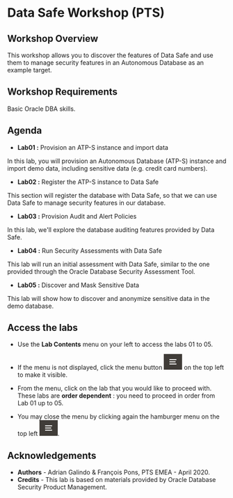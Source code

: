 # Data Safe Workshop (PTS) #

## Workshop Overview ##

This workshop allows you to discover the features of Data Safe and use them to manage security features in an Autonomous Database as an example target.

## Workshop Requirements

Basic Oracle DBA skills.

## Agenda

- **Lab01 :** Provision an ATP-S instance and import data

In this lab, you will provision an Autonomous Database (ATP-S) instance and import demo data, including sensitive data (e.g. credit card numbers).

- **Lab02 :** Register the ATP-S instance to Data Safe

This section will register the database with Data Safe, so that we can use Data Safe to manage security features in our database.

- **Lab03 :** Provision Audit and Alert Policies

In this lab, we'll explore the database auditing features provided by Data Safe.

- **Lab04 :** Run Security Assessments with Data Safe

This lab will run an initial assessment with Data Safe, similar to the one provided through the Oracle Database Security Assessment Tool.

- **Lab05 :** Discover and Mask Sensitive Data

This lab will show how to discover and anonymize sensitive data in the demo database.

## Access the labs ##

- Use the **Lab Contents** menu on your left to access the labs 01 to 05.

- If the menu is not displayed, click the menu button ![](./images/menu-button.png "") on the top left to make it visible.

- From the menu, click on the lab that you would like to proceed with. These labs are **order dependent** : you need to proceed in order from Lab 01 up to 05.

- You may close the menu by clicking again the hamburger menu on the top left ![](./images/menu-button.png "").

## Acknowledgements

- **Authors** - Adrian Galindo & François Pons, PTS EMEA - April 2020.
- **Credits** - This lab is based on materials provided by Oracle Database Security Product Management.
